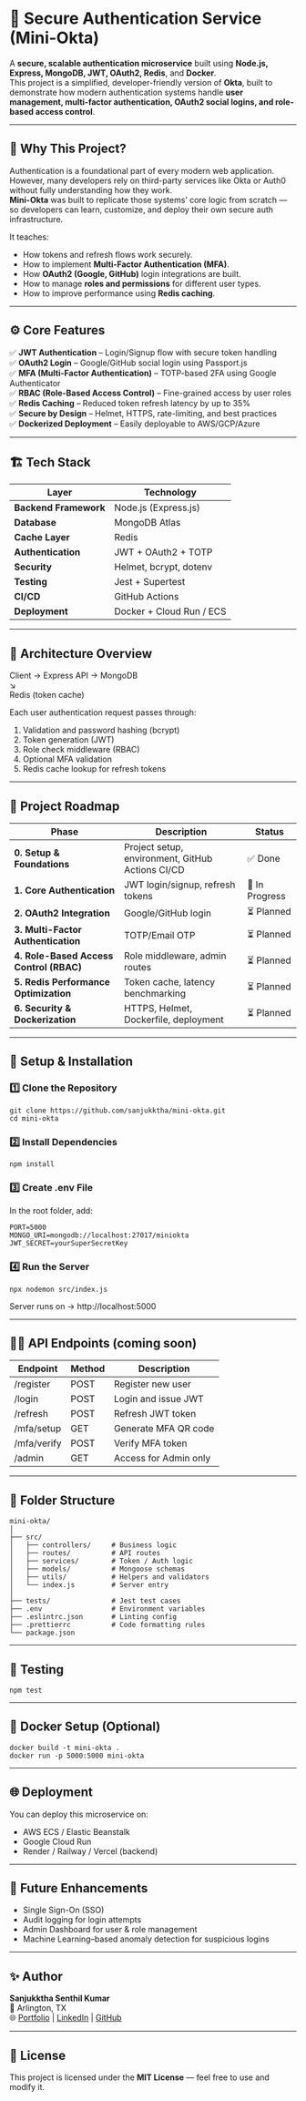 # 🔐 Secure Authentication Service (Mini-Okta)

A **secure, scalable authentication microservice** built using **Node.js, Express, MongoDB, JWT, OAuth2, Redis**, and **Docker**.  
This project is a simplified, developer-friendly version of **Okta**, built to demonstrate how modern authentication systems handle **user management, multi-factor authentication, OAuth2 social logins, and role-based access control**.

---

## 🧠 Why This Project?

Authentication is a foundational part of every modern web application.  
However, many developers rely on third-party services like Okta or Auth0 without fully understanding how they work.  
**Mini-Okta** was built to replicate those systems’ core logic from scratch — so developers can learn, customize, and deploy their own secure auth infrastructure.

It teaches:
- How tokens and refresh flows work securely.
- How to implement **Multi-Factor Authentication (MFA)**.
- How **OAuth2 (Google, GitHub)** login integrations are built.
- How to manage **roles and permissions** for different user types.
- How to improve performance using **Redis caching**.

---

## ⚙️ Core Features

✅ **JWT Authentication** – Login/Signup flow with secure token handling  
✅ **OAuth2 Login** – Google/GitHub social login using Passport.js  
✅ **MFA (Multi-Factor Authentication)** – TOTP-based 2FA using Google Authenticator  
✅ **RBAC (Role-Based Access Control)** – Fine-grained access by user roles  
✅ **Redis Caching** – Reduced token refresh latency by up to 35%  
✅ **Secure by Design** – Helmet, HTTPS, rate-limiting, and best practices  
✅ **Dockerized Deployment** – Easily deployable to AWS/GCP/Azure  

---

## 🏗️ Tech Stack

| Layer | Technology |
|-------|-------------|
| **Backend Framework** | Node.js (Express.js) |
| **Database** | MongoDB Atlas |
| **Cache Layer** | Redis |
| **Authentication** | JWT + OAuth2 + TOTP |
| **Security** | Helmet, bcrypt, dotenv |
| **Testing** | Jest + Supertest |
| **CI/CD** | GitHub Actions |
| **Deployment** | Docker + Cloud Run / ECS |

---

## 🧩 Architecture Overview

Client → Express API → MongoDB  
↘  
Redis (token cache)

Each user authentication request passes through:
1. Validation and password hashing (bcrypt)
2. Token generation (JWT)
3. Role check middleware (RBAC)
4. Optional MFA validation
5. Redis cache lookup for refresh tokens

---

## 🚀 Project Roadmap

| Phase | Description | Status |
|--------|--------------|---------|
| **0. Setup & Foundations** | Project setup, environment, GitHub Actions CI/CD | ✅ Done |
| **1. Core Authentication** | JWT login/signup, refresh tokens | 🔄 In Progress |
| **2. OAuth2 Integration** | Google/GitHub login | ⏳ Planned |
| **3. Multi-Factor Authentication** | TOTP/Email OTP | ⏳ Planned |
| **4. Role-Based Access Control (RBAC)** | Role middleware, admin routes | ⏳ Planned |
| **5. Redis Performance Optimization** | Token cache, latency benchmarking | ⏳ Planned |
| **6. Security & Dockerization** | HTTPS, Helmet, Dockerfile, deployment | ⏳ Planned |

---

## 🧰 Setup & Installation

### 1️⃣ Clone the Repository
```
git clone https://github.com/sanjukktha/mini-okta.git
cd mini-okta
```

### 2️⃣ Install Dependencies
```
npm install
```

### 3️⃣ Create .env File
In the root folder, add:
```
PORT=5000
MONGO_URI=mongodb://localhost:27017/miniokta
JWT_SECRET=yourSuperSecretKey
```

### 4️⃣ Run the Server
```
npx nodemon src/index.js
```
Server runs on → http://localhost:5000

---

## 🧑‍💻 API Endpoints (coming soon)

| Endpoint | Method | Description |
|-----------|---------|-------------|
| /register | POST | Register new user |
| /login | POST | Login and issue JWT |
| /refresh | POST | Refresh JWT token |
| /mfa/setup | GET | Generate MFA QR code |
| /mfa/verify | POST | Verify MFA token |
| /admin | GET | Access for Admin only |

---

## 🧱 Folder Structure

```
mini-okta/
│
├── src/
│   ├── controllers/     # Business logic
│   ├── routes/          # API routes
│   ├── services/        # Token / Auth logic
│   ├── models/          # Mongoose schemas
│   ├── utils/           # Helpers and validators
│   └── index.js         # Server entry
│
├── tests/               # Jest test cases
├── .env                 # Environment variables
├── .eslintrc.json       # Linting config
├── .prettierrc          # Code formatting rules
└── package.json
```

---

## 🧪 Testing
```
npm test
```

---

## 🐳 Docker Setup (Optional)
```
docker build -t mini-okta .
docker run -p 5000:5000 mini-okta
```

---

## 🌐 Deployment
You can deploy this microservice on:
- AWS ECS / Elastic Beanstalk
- Google Cloud Run
- Render / Railway / Vercel (backend)

---

## 🧭 Future Enhancements
- Single Sign-On (SSO)
- Audit logging for login attempts
- Admin Dashboard for user & role management
- Machine Learning–based anomaly detection for suspicious logins

---

## ✨ Author
**Sanjukktha Senthil Kumar**  
📍 Arlington, TX  
🌐 [Portfolio](https://sanjukktha.github.io) | [LinkedIn](https://linkedin.com/in/sanjukkthasenthilkumar) | [GitHub](https://github.com/sanjukktha)

---

## 📜 License
This project is licensed under the **MIT License** — feel free to use and modify it.
